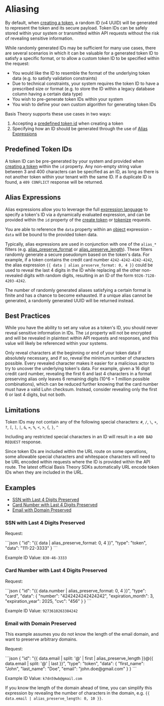 # Aliasing

By default, when [creating a token](/#tokens-create-token), a random ID (v4 UUID) will be generated to represent the
token and its secure payload. Token IDs can be safely stored within your system or transmitted within API requests
without the risk of revealing sensitive information.

While randomly generated IDs may be sufficient for many use cases, there are several scenarios in which it can be
valuable for a generated token ID to satisfy a specific format, or to allow a custom token ID to be specified within
the request:

- You would like the ID to resemble the format of the underlying token data (e.g. to satisfy validation constraints)
- Due to technical constraints, your system requires the token ID to have a prescribed size or format (e.g. to store the
  ID within a legacy database column having a certain data type)
- You wish to pre-generate token IDs within your system
- You wish to define your own custom algorithm for generating token IDs

Basis Theory supports these use cases in two ways:

1. Accepting a [predefined token id](#aliasing-pre-defined-token-ids) when creating a token
2. Specifying how an ID should be generated through the use of [Alias Expressions](#aliasing-alias-expressions)

## Predefined Token IDs

A token ID can be pre-generated by your system and provided when [creating a token](/#tokens-create-token)
within the `id` property. Any non-empty string value between 3 and 400 characters can be specified as an ID, as long as
there is not another token within your tenant with the same ID. If a duplicate ID is found, a `409 CONFLICT` 
response will be returned.

## Alias Expressions

Alias expressions allow you to leverage the full [expression language](#language) to specify a token's ID via a
dynamically evaluated expression, and can be provided within the `id` property of the
[create token](/api-reference/#tokens-create-token) or [tokenize](/api-reference/#tokenize) requests.

You are able to reference the `data` property within an [object](#language-objects) expression -
`data` will be bound to the provided token data.

Typically, alias expressions are used in conjunction with one of the `alias_*` filters (e.g. [alias_preserve_format](#filters-alias_preserve_format)
or [alias_preserve_length](#filters-alias_preserve_length)). These filters randomly generate a secure pseudonym based on the token's data.
For example, if a token contains the credit card number `4242-4242-4242-4242`, the alias expression `{{ data | alias_preserve_format: 0, 4 }}`
could be used to reveal the last 4 digits in the ID while replacing all the other non-revealed digits with random digits, 
resulting in an ID of the form `9326-7128-4203-4242`.

<aside class="warning">
  <span>
    The number of randomly generated aliases satisfying a certain format is finite and has a chance to become exhausted. 
    If a unique alias cannot be generated, a randomly generated UUID will be returned instead.
  </span>
</aside>

## Best Practices

While you have the ability to set any value as a token's ID, you should never reveal sensitive information in IDs.
The `id` property will not be encrypted and will be revealed in plaintext within API requests and responses, and this 
value will likely be referenced within your systems.

Only reveal characters at the beginning or end of your token data if absolutely necessary, and if so, reveal the minimum number of characters possible.
Every revealed character makes it easier for a malicious actor to try to uncover the underlying token's data. 
For example, given a 16 digit credit card number, revealing the first 6 and last 4 characters in a format preserving alias
only leaves 6 remaining digits (10^6 = 1 million possible combinations), which can be reduced further
knowing that the card number must have a valid Luhn checksum. Instead, consider revealing only the first 6 or last 4 digits, but not both.

## Limitations

Token IDs may not contain any of the following special characters: `#`, `/`, `\`, `+`, `?`, `[`, `]`, `|`, `&`, `=`, `%`, `<`, `>`, `{`, `}`, `^`

Including any restricted special characters in an ID will result in a `400 BAD REQUEST` response.

Since token IDs are included within the URL route on some operations, some allowable special characters and whitespace 
characters will need to be URL encoded within requests where the ID is provided within the API route. 
The latest official Basis Theory SDKs automatically URL encode token IDs when they are included in the URL.

## Examples

- [SSN with Last 4 Digits Preserved](#aliasing-examples-ssn-with-last-4-digits-preserved)
- [Card Number with Last 4 Digits Preserved](#aliasing-examples-card-number-with-last-4-digits-preserved)
- [Email with Domain Preserved](#aliasing-examples-email-with-domain-preserved)

### SSN with Last 4 Digits Preserved

Request:

<div class="center-column"></div>
```json
{
  "id": "{{ data | alias_preserve_format: 0, 4 }}",
  "type": "token",
  "data": "111-22-3333"
}
```

Example ID Value: `830-46-3333`

### Card Number with Last 4 Digits Preserved

Request:

<div class="center-column"></div>
```json
{
  "id": "{{ data.number | alias_preserve_format: 0, 4 }}",
  "type": "card",
  "data": {
    "number": "4242424242424242",
    "expiration_month": 3,
    "expiration_year": 2025,
    "cvc": "456"
  }
}
```

Example ID Value: `9273610263384242`

### Email with Domain Preserved

This example assumes you do not know the length of the email domain, and want to preserve arbitrary domains.

Request:

<div class="center-column"></div>
```json
{
  "id": "{{ data.email | split: '@' | first | alias_preserve_length }}@{{ data.email | split: '@' | last }}",
  "type": "token",
  "data": {
    "first_name": "John",
    "last_name": "Doe",
    "email": "john.doe@gmail.com"
  }
}
```

Example ID Value: `k7dn59wb@gmail.com`

If you know the length of the domain ahead of time, you can simplify this expression by revealing the number of 
characters in the domain, e.g. `{{ data.email | alias_preserve_length: 0, 10 }}`.
